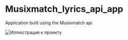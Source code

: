 # Musixmatch_lyrics_api_app
Application built using the Musixmatch api

![Иллюстрация к проекту](https://github.com/jon/coolproject/raw/master/image/image.png)
